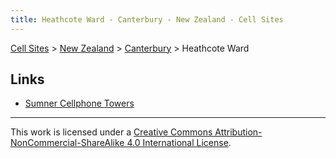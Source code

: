 ```yaml
---
title: Heathcote Ward - Canterbury - New Zealand - Cell Sites
---
```


[Cell Sites](../../) > [New Zealand](../) > [Canterbury](./) > Heathcote Ward

## Links

* [Sumner Cellphone Towers](http://www.sumnercommunity.co.nz/The-Hub/Current-News/Sumner-Cellphone-Towers)

---

This work is licensed under a [Creative Commons Attribution-NonCommercial-ShareAlike 4.0 International License](http://creativecommons.org/licenses/by-nc-sa/4.0/).
